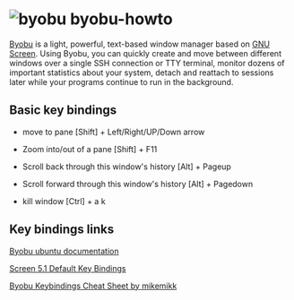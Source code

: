 # ![byobu](https://launchpadlibrarian.net/39290721/byobu_64.png) byobu-howto

[Byobu](http://byobu.co/byobu.wav) is a light, powerful, text-based window manager based on [GNU Screen](http://www.gnu.org/software/screen/). Using Byobu, you can quickly create and move between different windows over a single SSH connection or TTY terminal, monitor dozens of important statistics about your system, detach and reattach to sessions later while your programs continue to run in the background. 
## Basic key bindings

* move to pane  [Shift] + Left/Right/UP/Down arrow
* Zoom into/out of a pane  [Shift] + F11

* Scroll back through this window's history  [Alt] + Pageup
* Scroll forward through this window's history  [Alt] + Pagedown

* kill window   [Ctrl] + a  k

## Key bindings links

[Byobu ubuntu documentation](https://help.ubuntu.com/community/Byobu/#Key_Bindings)


[Screen 5.1 Default Key Bindings](https://www.gnu.org/software/screen/manual/html_node/Default-Key-Bindings.html)


[Byobu Keybindings Cheat Sheet by mikemikk](https://www.cheatography.com/mikemikk/cheat-sheets/byobu-keybindings/)
